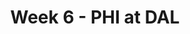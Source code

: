 ---
layout: game
title: Week 6 - PHI at DAL
season: 2003
game_id: 2003_06_PHI_DAL
away_team: PHI
home_team: DAL
---